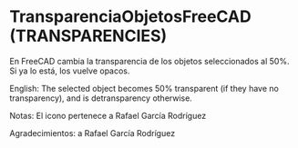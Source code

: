 # TransparenciaObjetosFreeCAD (TRANSPARENCIES)

En FreeCAD cambia la transparencia de los objetos seleccionados al 50%. Si ya lo está, los vuelve opacos.

English: The selected object becomes 50% transparent (if they have no transparency), and is detransparency otherwise.

Notas: El icono pertenece a Rafael García Rodríguez

Agradecimientos: a Rafael García Rodríguez

